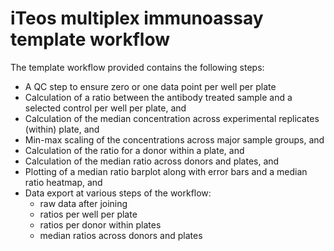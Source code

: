 # iTeos multiplex immunoassay template workflow

The template workflow provided contains the following steps:
* A QC step to ensure zero or one data point per well per plate
* Calculation of a ratio between the antibody treated sample and a selected control per well per plate, and
* Calculation of the median concentration across experimental replicates (within) plate, and 
* Min-max scaling of the concentrations across major sample groups, and
* Calculation of the ratio for a donor within a plate, and
* Calculation of the median ratio across donors and plates, and 
* Plotting of a median ratio barplot along with error bars and a median ratio heatmap, and
* Data export at various steps of the workflow:
    - raw data after joining
    - ratios per well per plate
    - ratios per donor within plates
    - median ratios across donors and plates

